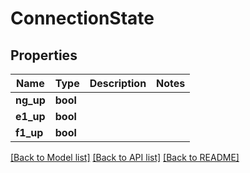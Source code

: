 # ConnectionState

## Properties
Name | Type | Description | Notes
------------ | ------------- | ------------- | -------------
**ng_up** | **bool** |  | 
**e1_up** | **bool** |  | 
**f1_up** | **bool** |  | 

[[Back to Model list]](../README.md#documentation-for-models) [[Back to API list]](../README.md#documentation-for-api-endpoints) [[Back to README]](../README.md)


